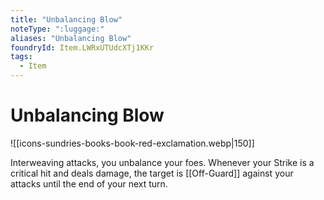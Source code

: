 ```yaml
---
title: "Unbalancing Blow"
noteType: ":luggage:"
aliases: "Unbalancing Blow"
foundryId: Item.LWRxUTUdcXTj1KKr
tags:
  - Item
---
```


# Unbalancing Blow
![[icons-sundries-books-book-red-exclamation.webp|150]]

Interweaving attacks, you unbalance your foes. Whenever your Strike is a critical hit and deals damage, the target is [[Off-Guard]] against your attacks until the end of your next turn.

